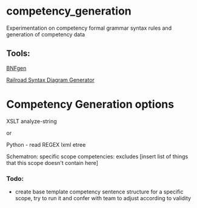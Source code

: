 # competency_generation

Experimentation on competency formal grammar syntax rules and generation of competency data


## Tools:
[BNFgen](https://baturin.org/tools/bnfgen/) 

[Railroad Syntax Diagram Generator](https://bottlecaps.de/rr/ui#_CharCode)


# Competency Generation options

XSLT analyze-string

or

Python - read REGEX lxml etree

Schematron:
specific scope competencies: excludes [insert list of things that this scope doesn't contain here]

### Todo:
- create base template competency sentence structure for a specific scope, try to run it and confer with team to adjust according to validity